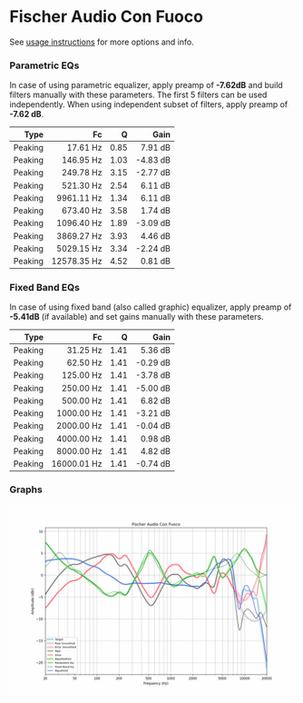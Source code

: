 # Fischer Audio Con Fuoco
See [usage instructions](https://github.com/jaakkopasanen/AutoEq#usage) for more options and info.

### Parametric EQs
In case of using parametric equalizer, apply preamp of **-7.62dB** and build filters manually
with these parameters. The first 5 filters can be used independently.
When using independent subset of filters, apply preamp of **-7.62 dB**.

| Type    | Fc          |    Q | Gain     |
|--------:|------------:|-----:|---------:|
| Peaking | 17.61 Hz    | 0.85 | 7.91 dB  |
| Peaking | 146.95 Hz   | 1.03 | -4.83 dB |
| Peaking | 249.78 Hz   | 3.15 | -2.77 dB |
| Peaking | 521.30 Hz   | 2.54 | 6.11 dB  |
| Peaking | 9961.11 Hz  | 1.34 | 6.11 dB  |
| Peaking | 673.40 Hz   | 3.58 | 1.74 dB  |
| Peaking | 1096.40 Hz  | 1.89 | -3.09 dB |
| Peaking | 3869.27 Hz  | 3.93 | 4.46 dB  |
| Peaking | 5029.15 Hz  | 3.34 | -2.24 dB |
| Peaking | 12578.35 Hz | 4.52 | 0.81 dB  |

### Fixed Band EQs
In case of using fixed band (also called graphic) equalizer, apply preamp of **-5.41dB**
(if available) and set gains manually with these parameters.

| Type    | Fc          |    Q | Gain     |
|--------:|------------:|-----:|---------:|
| Peaking | 31.25 Hz    | 1.41 | 5.36 dB  |
| Peaking | 62.50 Hz    | 1.41 | -0.29 dB |
| Peaking | 125.00 Hz   | 1.41 | -3.78 dB |
| Peaking | 250.00 Hz   | 1.41 | -5.00 dB |
| Peaking | 500.00 Hz   | 1.41 | 6.82 dB  |
| Peaking | 1000.00 Hz  | 1.41 | -3.21 dB |
| Peaking | 2000.00 Hz  | 1.41 | -0.04 dB |
| Peaking | 4000.00 Hz  | 1.41 | 0.98 dB  |
| Peaking | 8000.00 Hz  | 1.41 | 4.82 dB  |
| Peaking | 16000.01 Hz | 1.41 | -0.74 dB |

### Graphs
![](./Fischer%20Audio%20Con%20Fuoco.png)